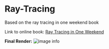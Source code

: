# Ray-Tracing
 Based on the ray tracing in one weekend book

Link to online book: [Ray Tracing in One Weekend](https://raytracing.github.io/books/RayTracingInOneWeekend.html#overview)

**Final Render:**
![image info](final_render.png)
